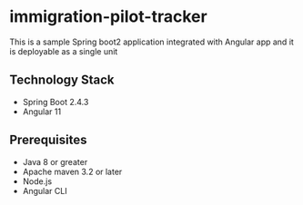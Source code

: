 # immigration-pilot-tracker
This is a sample Spring boot2 application integrated with Angular app and it is deployable as a single  unit

## Technology Stack
* Spring Boot 2.4.3
* Angular 11

## Prerequisites

* Java 8 or greater
* Apache maven 3.2 or later
* Node.js 
* Angular CLI
